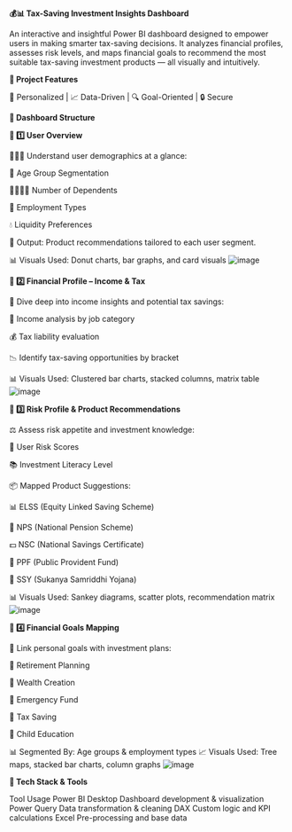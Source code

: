 **💰📊 Tax-Saving Investment Insights Dashboard**

An interactive and insightful Power BI dashboard designed to empower users in making smarter tax-saving decisions. It analyzes financial profiles, assesses risk levels, and maps financial goals to recommend the most suitable tax-saving investment products — all visually and intuitively.

**🌟 Project Features**

🧠 Personalized | 📈 Data-Driven | 🔍 Goal-Oriented | 🔒 Secure

**📂 Dashboard Structure**

**🔹 1️⃣ User Overview**

🧑‍🤝‍🧑 Understand user demographics at a glance:

👥 Age Group Segmentation

👨‍👩‍👧‍👦 Number of Dependents

💼 Employment Types

💧 Liquidity Preferences

🎯 Output: Product recommendations tailored to each user segment.

📊 Visuals Used: Donut charts, bar graphs, and card visuals
![image](https://github.com/user-attachments/assets/f7c45ea7-c450-40e1-950f-b61b54d4fe10)

**🔹 2️⃣ Financial Profile – Income & Tax**

💸 Dive deep into income insights and potential tax savings:

💼 Income analysis by job category

💰 Tax liability evaluation

📉 Identify tax-saving opportunities by bracket

📊 Visuals Used: Clustered bar charts, stacked columns, matrix table
![image](https://github.com/user-attachments/assets/3079aa4f-e573-4e25-996b-c1d7d5b0d3cc)

**🔹 3️⃣ Risk Profile & Product Recommendations**

⚖️ Assess risk appetite and investment knowledge:

🔢 User Risk Scores

📚 Investment Literacy Level

📦 Mapped Product Suggestions:

📊 ELSS (Equity Linked Saving Scheme)

🏦 NPS (National Pension Scheme)

💵 NSC (National Savings Certificate)

💸 PPF (Public Provident Fund)

👧 SSY (Sukanya Samriddhi Yojana)

📊 Visuals Used: Sankey diagrams, scatter plots, recommendation matrix
![image](https://github.com/user-attachments/assets/de99be3e-3de6-460e-a834-e9e18b4d8386)

**🔹 4️⃣ Financial Goals Mapping**

🎯 Link personal goals with investment plans:

👴 Retirement Planning

💼 Wealth Creation

🚨 Emergency Fund

🧾 Tax Saving

🧒 Child Education

📊 Segmented By: Age groups & employment types
📈 Visuals Used: Tree maps, stacked bar charts, column graphs
![image](https://github.com/user-attachments/assets/6c0a6048-5f9b-420e-a145-a07c08c4d8e9)


**🧰 Tech Stack & Tools**

Tool	Usage
Power BI Desktop	Dashboard development & visualization
Power Query	Data transformation & cleaning
DAX	Custom logic and KPI calculations
Excel	Pre-processing and base data


